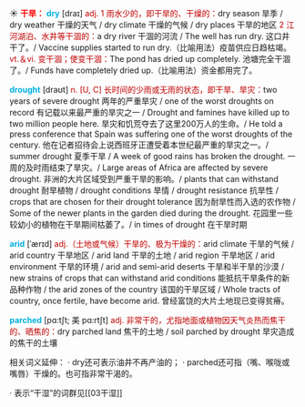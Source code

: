 ☀ <font color="red">**干旱：**</font>
<font color="sky blue">**dry**</font> [draɪ] 
<font color="#c00000">adj. 1 雨水少的，即干旱的、干燥的：</font>dry season 旱季 / dry weather 干燥的天气 / dry climate 干燥的气候 / dry places 干旱的地区 <font color="#c00000">2 江河湖泊、水井等干涸的：</font>a dry river 干涸的河流 / The well has run dry. 这口井干了。/ Vaccine supplies started to run dry.（比喻用法）疫苗供应日趋枯竭。<font color="#c00000">vt.＆vi. 变干涸；使变干涸：</font>The pond has dried up completely. 池塘完全干涸了。/ Funds have completely dried up.（比喻用法）资金都用完了。
           
<font color="sky blue">**drought**</font> [draʊt]
<font color="#c00000">n. [U, C] 长时间的少雨或无雨的状态，即干旱、旱灾：</font>two years of severe drought 两年的严重旱灾 / one of the worst droughts on record 有记载以来最严重的旱灾之一 / Drought and famines have killed up to two million people here. 旱灾和饥荒夺去了这里200万人的生命。/ He told a press conference that Spain was suffering one of the worst droughts of the century. 他在记者招待会上说西班牙正遭受着本世纪最严重的旱灾之一。/ summer drought 夏季干旱 / A week of good rains has broken the drought. 一周的及时雨结束了旱灾。/ Large areas of Africa are affected by severe drought. 非洲的大片区域受到严重干旱的影响。/ plants that can withstand drought 耐旱植物 / drought conditions 旱情 / drought resistance 抗旱性 / crops that are chosen for their drought tolerance 因为耐旱性而入选的农作物 / Some of the newer plants in the garden died during the drought. 花园里一些较幼小的植物在干旱期间枯萎了。/ in times of drought 在干旱时期           

<font color="sky blue">**arid**</font> [ˈærɪd]
<font color="#c00000">adj.（土地或气候）干旱的、极为干燥的：</font>arid climate 干旱的气候 / arid country 干旱地区 / arid land 干旱的土地 / arid region 干旱地区 / arid environment 干旱的环境 / arid and semi-arid deserts 干旱和半干旱的沙漠 / new strains of crops that can withstand arid conditions 能抵抗干旱条件的新品种作物 / the arid zones of the country 该国的干旱区域 / Whole tracts of country, once fertile, have become arid. 曾经富饶的大片土地现已变得贫瘠。
           
<font color="sky blue">**parched**</font> [pɑ:tʃt; 美 pɑ:rtʃt]
<font color="#c00000">adj. 非常干的，尤指地面或植物因天气炎热而焦干的、晒焦的：</font>dry parched land 焦干的土地 / soil parched by drought 旱灾造成的焦干的土壤

相关词义延伸：
· dry还可表示油井不再产油的；
· parched还可指（嘴、喉咙或嘴唇）干燥的。也可指非常干渴的。

· 表示“干湿”的词群见[[03干湿]]
